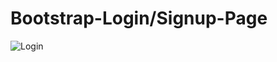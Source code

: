# Bootstrap-Login/Signup-Page

![Login](https://user-images.githubusercontent.com/120028205/221374270-56442715-4c6d-4b24-bb90-312f41ff7d88.png)
